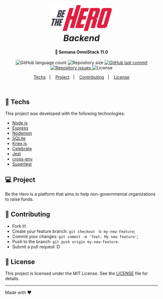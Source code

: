 <h1 align="center">
    <img alt="BeTheHero" title="#bethehero" src=".github/logo.svg" width="200px" />
    <br>
    <i><b>Backend</b></i>
</h1>

<h4 align="center">
  🚀 Semana OmniStack 11.0
</h4>
<p align="center">
  <img alt="GitHub language count" src="https://img.shields.io/github/languages/count/hardzork/bethehero-backend">

  <img alt="Repository size" src="https://img.shields.io/github/repo-size/hardzork/bethehero-backend">
  
  <a href="https://github.com/hardzork/bethehero-backend/commits/master">
    <img alt="GitHub last commit" src="https://img.shields.io/github/last-commit/hardzork/bethehero-backend">
  </a>

  <a href="https://github.com/hardzork/bethehero-backend/issues">
    <img alt="Repository issues" src="https://img.shields.io/github/issues/hardzork/bethehero-backend">
  </a>

  <img alt="License" src="https://img.shields.io/badge/license-MIT-brightgreen">
</p>

<p align="center">
  <a href="#rocket-techs">Techs</a>&nbsp;&nbsp;&nbsp;|&nbsp;&nbsp;&nbsp;
  <a href="#-project">Project</a>&nbsp;&nbsp;&nbsp;|&nbsp;&nbsp;&nbsp;
  <a href="#-contributing">Contributing</a>&nbsp;&nbsp;&nbsp;|&nbsp;&nbsp;&nbsp;
  <a href="#memo-license">License</a>
</p>

<br>

## :rocket: Techs

This project was developed with the following technologies:

- [Node.js](https://nodejs.org/)
- [Express](https://expressjs.com/)
- [Nodemon](https://nodemon.io/)
- [SQLite](https://www.sqlite.org/)
- [Knex.js](https://knexjs.org/)
- [Celebrate](https://github.com/arb/celebrate/)
- [Jest](https://jestjs.io/)
- [cross-env](https://github.com/kentcdodds/cross-env)
- [Supertest](https://github.com/visionmedia/supertest)

## 💻 Project

Be the Hero is a platform that aims to help non-governmental organizations to raise funds.

## 🤔 Contributing

- Fork it!
- Create your feature branch: `git checkout -b my-new-feature`;
- Commit your changes: `git commit -m 'feat: My new feature'`;
- Push to the branch: `git push origin my-new-feature`.
- Submit a pull request :D

## :memo: License

This project is licensed under the MIT License. See the [LICENSE](LICENSE.md) file for details.

---

Made with ♥
